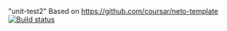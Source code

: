 "unit-test2"
Based on https://github.com/coursar/neto-template
[![Build status](https://ci.appveyor.com/api/projects/status/2j15h6423f2s93jh?svg=true)](https://ci.appveyor.com/project/anikolaevski/unit-test2)
